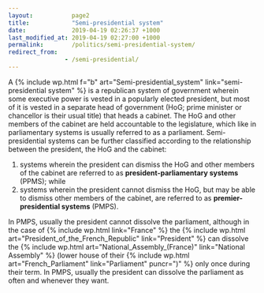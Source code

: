 ```yaml
---
layout:           page2
title:            "Semi-presidential system"
date:             2019-04-19 02:26:37 +1000
last_modified_at: 2019-04-19 02:27:00 +1000
permalink:        /politics/semi-presidential-system/
redirect_from:
                - /semi-presidential/
---
```


A {% include wp.html f="b" art="Semi-presidential_system" link="semi-presidential system" %} is a republican system of government wherein some executive power is vested in a popularly elected president, but most of it is vested in a separate head of government (HoG; prime minister or chancellor is their usual title) that heads a cabinet. The HoG and other members of the cabinet are held accountable to the legislature, which like in parliamentary systems is usually referred to as a parliament. Semi-presidential systems can be further classified according to the relationship between the president, the HoG and the cabinet:

1. systems wherein the president can dismiss the HoG and other members of the cabinet are referred to as **president-parliamentary systems** (PPMS); while
2. systems wherein the president cannot dismiss the HoG, but may be able to dismiss other members of the cabinet, are referred to as **premier-presidential systems** (PMPS). 

In PMPS, usually the president cannot dissolve the parliament, although in the case of {% include wp.html link="France" %} the {% include wp.html art="President_of_the_French_Republic" link="President" %} can dissolve the {% include wp.html art="National_Assembly_(France)" link="National Assembly" %} (lower house of their {% include wp.html art="French_Parliament" link="Parliament" puncr=")" %} only once during their term. In PMPS, usually the president can dissolve the parliament as often and whenever they want. 